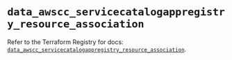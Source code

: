 # `data_awscc_servicecatalogappregistry_resource_association`

Refer to the Terraform Registry for docs: [`data_awscc_servicecatalogappregistry_resource_association`](https://registry.terraform.io/providers/hashicorp/awscc/0.70.0/docs/data-sources/servicecatalogappregistry_resource_association).
